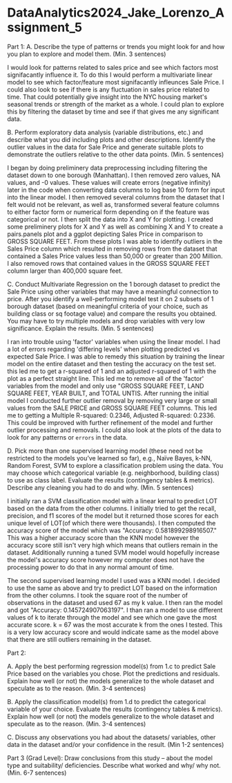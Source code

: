 # DataAnalytics2024_Jake_Lorenzo_Assignment_5


Part 1:
A. Describe the type of patterns or trends you might look for and how you plan to explore 
and model them. (Min. 3 sentences)

I would look for patterns related to sales price and see which factors most signifacantly influence it. To do this I would perform a multivariate linear model to see which factor/feature most signifacantly infleunces Sale Price. I could also look to see if there is any fluctuation in sales price related to time. That could potentially give insight into the NYC housing market's seasonal trends or strength of the market as a whole. I could plan to explore this by filtering the dataset by time and see if that gives me any significant data. 

B. Perform exploratory data analysis (variable distributions, etc.) and describe what you 
did including plots and other descriptions. Identify the outlier values in the data for Sale 
Price and generate suitable plots to demonstrate the outliers relative to the other data 
points. (Min. 5 sentences) 

I began by doing preliminery data preprocessing including filtering the dataset down to one borough (Manhattan). I then removed zero values, NA values, and -0 values. These values will create errors (negative infinity) later in the code when converting data columns to log base 10 form for input into the linear model. I then removed several columns from the dataset that I felt would not be relevant, as well as, transformed several feature columns to either factor form or numerical form depending on if the feature was categorical or not. I then split the data into X and Y for plotting. I created some preliminery plots for X and Y as well as combining X and Y to create a pairs.panels plot and a ggplot depicting Sales Price in comparison to GROSS SQUARE FEET. From these plots I was able to identify outliers in the Sales Price column which resulted in removing rows from the dataset that contained a Sales Price values less than 50,000 or greater than 200 Million. I also removed rows that contained values in the GROSS SQUARE FEET column larger than 400,000 square feet.

C. Conduct Multivariate Regression on the 1 borough dataset to predict the Sale Price 
using other variables that may have a meaningful connection to price. After you identify a 
well-performing model test it on 2 subsets of 1 borough dataset (based on meaningful 
criteria of your choice, such as building class or sq footage value) and compare the results 
you obtained. You may have to try multiple models and drop variables with very low 
significance. Explain the results. (Min. 5 sentences) 

I ran into trouble using 'factor' variables when using the linear model. I had a lot of errors regarding 'differing levels' when plotting predicted vs expected Sale Price. I was able to remedy this situation by training the linear model on the entire dataset and then testing the accuracy on the test set. this led me to get a r-squared of 1 and an adjusted r-squared of 1 with the plot as a perfect straight line. This led me to remove all of the 'factor' variables from the model and only use "GROSS SQUARE FEET, LAND SQUARE FEET, YEAR BUILT, and TOTAL UNTIS. After running the initial model I conducted further outlier removal by removing very large or small values from the SALE PRICE and GROSS SQUARE FEET columns. This led me to getting a Multiple R-squared:  0.2346,	Adjusted R-squared:  0.2336. This could be improved with further refinement of the model and further outlier processing and removals. I could also look at the plots of the data to look for any patterns or `errors` in the data.

D. Pick more than one supervised learning model (these need not be restricted to the 
models you’ve learned so far), e.g., Naïve Bayes, k-NN, Random Forest, SVM to explore a 
classification problem using the data. You may choose which categorical variable (e.g. 
neighborhood, building class) to use as class label. Evaluate the results (contingency 
tables & metrics). Describe any cleaning you had to do and why. (Min. 5 sentences)

I initially ran a SVM classification model with a linear kernal to predict LOT based on the data from the other columns. I initially tried to get the recall, precision, and f1 scores of the model but it returned those scores for each unique level of LOT(of which there were thousands). I then computed the accuracy score of the model which was  "Accuracy: 0.581899298916507." This was a higher accuracy score than the KNN model however the accuracy score still isn't very high which means that outliers remain in the dataset. Additionally running a tuned SVM model would hopefully increase the model's accuracy score however my computer does not have the processing power to do that in any normal amount of time.

The second supervised learning model I used was a KNN model. I decided to use the same as above and try to predict LOT based on the information from the other columns. I took the square root of the number of observations in the dataset and used 67 as my k value. I then ran the model and got "Accuracy: 0.145724907063197". I than ran a model to use different values of k to iterate through the model and see which one gave the most accurate score. k = 67 was the most accurate k from the ones I tested. This is a very low accuracy score and would indicate same as the model above that there are still outliers remaining in the dataset.


Part 2:

A. Apply the best performing regression model(s) from 1.c to predict Sale Price based on 
the variables you chose. Plot the predictions and residuals. Explain how well (or not) the 
models generalize to the whole dataset and speculate as to the reason. (Min. 3-4 sentences)

B. Apply the classification model(s) from 1.d to predict the categorical variable of your 
choice. Evaluate the results (contingency tables & metrics). Explain how well (or not) the 
models generalize to the whole dataset and speculate as to the reason. (Min. 3-4 sentences)

C.  Discuss any observations you had about the datasets/ variables, other data in the 
dataset and/or your confidence in the result. (Min 1-2 sentences)

Part 3 (Grad Level):
Draw conclusions from this study – about the model type and 
suitability/ deficiencies. Describe what worked and why/ why not. (Min. 6-7 sentences)

